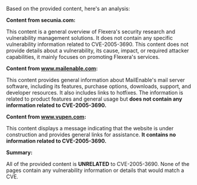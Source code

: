 Based on the provided content, here's an analysis:

**Content from secunia.com:**

This content is a general overview of Flexera's security research and vulnerability management solutions. It does not contain any specific vulnerability information related to CVE-2005-3690. This content does not provide details about a vulnerability, its cause, impact, or required attacker capabilities, it mainly focuses on promoting Flexera's services.

**Content from www.mailenable.com:**

This content provides general information about MailEnable's mail server software, including its features, purchase options, downloads, support, and developer resources. It also includes links to hotfixes. The information is related to product features and general usage but **does not contain any information related to CVE-2005-3690.**

**Content from www.vupen.com:**

This content displays a message indicating that the website is under construction and provides general links for assistance. **It contains no information related to CVE-2005-3690.**

**Summary:**

All of the provided content is **UNRELATED** to CVE-2005-3690. None of the pages contain any vulnerability information or details that would match a CVE.